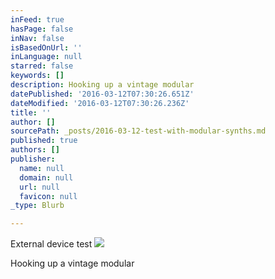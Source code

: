 ```yaml
---
inFeed: true
hasPage: false
inNav: false
isBasedOnUrl: ''
inLanguage: null
starred: false
keywords: []
description: Hooking up a vintage modular
datePublished: '2016-03-12T07:30:26.651Z'
dateModified: '2016-03-12T07:30:26.236Z'
title: ''
author: []
sourcePath: _posts/2016-03-12-test-with-modular-synths.md
published: true
authors: []
publisher:
  name: null
  domain: null
  url: null
  favicon: null
_type: Blurb

---
```

External device test
![](https://s3-us-west-2.amazonaws.com/the-grid-img/p/72ce6627ac46eea9606cf855574f8b3c3a1364ee.jpg)

Hooking up a vintage modular